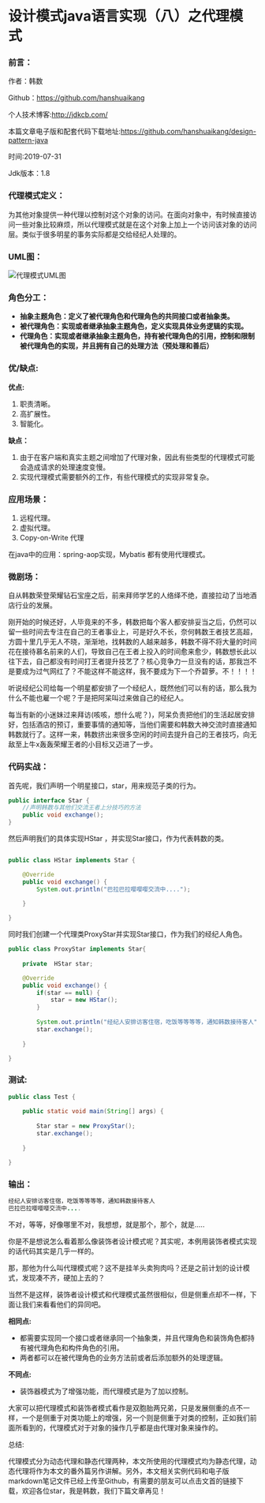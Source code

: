 # 设计模式java语言实现（八）之代理模式

### 前言：

作者：韩数

Github：https://github.com/hanshuaikang

个人技术博客:http://jdkcb.com/

本篇文章电子版和配套代码下载地址:https://github.com/hanshuaikang/design-pattern-java

时间:2019-07-31

Jdk版本：1.8

### 代理模式定义：

为其他对象提供一种代理以控制对这个对象的访问。在面向对象中，有时候直接访问一些对象比较麻烦，所以代理模式就是在这个对象上加上一个访问该对象的访问层。类似于很多明星的事务实际都是交给经纪人处理的。

### UML图：

![代理模式UML图](https://user-gold-cdn.xitu.io/2017/11/29/160071029f53c878?imageView2/0/w/1280/h/960/ignore-error/1)

### 角色分工：

- **抽象主题角色：定义了被代理角色和代理角色的共同接口或者抽象类。**
- **被代理角色：实现或者继承抽象主题角色，定义实现具体业务逻辑的实现。**
-  **代理角色：实现或者继承抽象主题角色，持有被代理角色的引用，控制和限制被代理角色的实现，并且拥有自己的处理方法（预处理和善后）**

### 优/缺点:

**优点:**

1. 职责清晰。
2. 高扩展性。
3. 智能化。

**缺点：**

1. 由于在客户端和真实主题之间增加了代理对象，因此有些类型的代理模式可能会造成请求的处理速度变慢。
2. 实现代理模式需要额外的工作，有些代理模式的实现非常复杂。

### 应用场景：

1. 远程代理。
2. 虚拟代理。
3. Copy-on-Write 代理

在java中的应用：spring-aop实现，Mybatis 都有使用代理模式。

### 微剧场：

自从韩数荣登荣耀钻石宝座之后，前来拜师学艺的人络绎不绝，直接拉动了当地酒店行业的发展。

刚开始的时候还好，人毕竟来的不多，韩数把每个客人都安排妥当之后，仍然可以留一些时间去专注在自己的王者事业上，可是好久不长，奈何韩数王者技艺高超，方圆十里几乎无人不晓，渐渐地，找韩数的人越来越多，韩数不得不将大量的时间花在接待慕名前来的人们，导致自己在王者上投入的时间愈来愈少，韩数想长此以往下去，自己都没有时间打王者提升技艺了？核心竞争力一旦没有的话，那我岂不是要成为过气网红了？不能这样不能这样，我不要成为下一个乔碧萝。不！！！！

听说经纪公司给每一个明星都安排了一个经纪人，既然他们可以有的话，那么我为什么不能也雇一个呢？于是把阿呆叫过来做自己的经纪人。

每当有新的小迷妹过来拜访(咳咳，想什么呢？)，阿呆负责把他们的生活起居安排好，包括酒店的预订，重要事情的通知等，当他们需要和韩数大神交流时直接通知韩数就行了。这样一来，韩数挤出来很多空闲的时间去提升自己的王者技巧，向无敌至上牛x轰轰荣耀王者的小目标又迈进了一步。

### 代码实战：

首先呢，我们声明一个明星接口，star，用来规范子类的行为。

```java
public interface Star {
	//声明韩数与其他们交流王者上分技巧的方法
	public void exchange();
}

```

然后声明我们的具体实现HStar ，并实现Star接口，作为代表韩数的类。

```java

public class HStar implements Star {

	@Override
	public void exchange() {
		System.out.println("巴拉巴拉嘤嘤嘤交流中....");
		
	}

}

```

同时我们创建一个代理类ProxyStar并实现Star接口，作为我们的经纪人角色。

```java
public class ProxyStar implements Star{
	
	private  HStar star;

	@Override
	public void exchange() {
		if(star == null) {
			star = new HStar();
		}
		
		System.out.println("经纪人安排访客住宿，吃饭等等等等，通知韩数接待客人");
		star.exchange();	
		
	}

}

```

### 测试:

```java
public class Test {
	
	public static void main(String[] args) {
		
		Star star = new ProxyStar();
		star.exchange();
		
	}

}

```

### 输出：

```java
经纪人安排访客住宿，吃饭等等等等，通知韩数接待客人
巴拉巴拉嘤嘤嘤交流中....
```



不对，等等，好像哪里不对，我想想，就是那个，那个，就是.....

你是不是想说怎么看着那么像装饰者设计模式呢？其实呢，本例用装饰者模式实现的话代码其实是几乎一样的。

那，那他为什么叫代理模式呢？这不是挂羊头卖狗肉吗？还是之前计划的设计模式，发现凑不齐，硬加上去的？

当然不是这样，装饰者设计模式和代理模式虽然很相似，但是侧重点却不一样，下面让我们来看看他们的异同吧。



**相同点:**

- 都需要实现同一个接口或者继承同一个抽象类，并且代理角色和装饰角色都持有被代理角色和构件角色的引用。
- 两者都可以在被代理角色的业务方法前或者后添加额外的处理逻辑。

**不同点:**

- 装饰器模式为了增强功能，而代理模式是为了加以控制。

大家可以把代理模式和装饰者模式看作是双胞胎两兄弟，只是发展侧重的点不一样，一个是侧重于对类功能上的增强，另一个则是侧重于对类的控制，正如我们前面所看到的，代理模式对于对象的操作几乎都是由代理对象来操作的。



总结:

代理模式分为动态代理和静态代理两种，本文所使用的代理模式均为静态代理，动态代理将作为本文的番外篇另作讲解。另外，本文相关实例代码和电子版markdown笔记文件已经上传至Github，有需要的朋友可以点击文首的链接下载，欢迎各位star，我是韩数，我们下篇文章再见！





